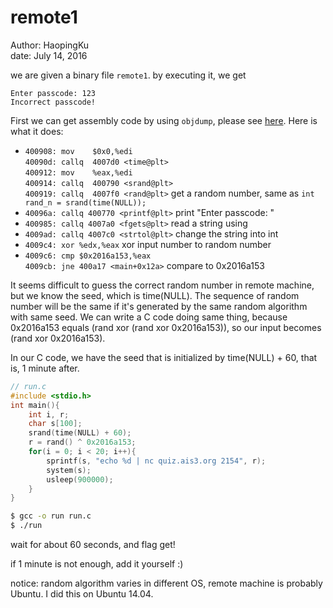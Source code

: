 # remote1
Author: HaopingKu  
date: July 14, 2016

we are given a binary file `remote1`. by executing it, we get
```
Enter passcode: 123
Incorrect passcode!
```
First we can get assembly code by using `objdump`, please see [here](https://github.com/skybullet/ctf-writeup/blob/master/2016-AIS3-pre-exam/remote1-objdump).
Here is what it does:
* `400908: mov    $0x0,%edi`  
  `40090d: callq  4007d0 <time@plt>`  
  `400912: mov    %eax,%edi`  
  `400914: callq  400790 <srand@plt>`  
  `400919: callq  4007f0 <rand@plt>` get a random number, same as `int rand_n = srand(time(NULL));`
* `40096a: callq 400770 <printf@plt>` print "Enter passcode: "
* `400985: callq 4007a0 <fgets@plt>` read a string using
* `4009ad: callq 4007c0 <strtol@plt>` change the string into int
* `4009c4: xor %edx,%eax` xor input number to random number
* `4009c6: cmp $0x2016a153,%eax`  
  `4009cb: jne 400a17 <main+0x12a>` compare to 0x2016a153

It seems difficult to guess the correct random number in remote machine, but we know the seed, which is time(NULL). The sequence of random number will be the same if it's generated by the same random algorithm with same seed. We can write a C code doing same thing, because 0x2016a153 equals (rand xor (rand xor 0x2016a153)), so our input becomes (rand xor 0x2016a153).

In our C code, we have the seed that is initialized by time(NULL) + 60, that is, 1 minute after.
```c
// run.c
#include <stdio.h>
int main(){
    int i, r;
    char s[100];
    srand(time(NULL) + 60);
    r = rand() ^ 0x2016a153;
    for(i = 0; i < 20; i++){
        sprintf(s, "echo %d | nc quiz.ais3.org 2154", r);
        system(s);
        usleep(900000);
    }
}
```
```bash
$ gcc -o run run.c
$ ./run
```
wait for about 60 seconds, and flag get!

if 1 minute is not enough, add it yourself :)

notice: random algorithm varies in different OS, remote machine is probably Ubuntu. I did this on Ubuntu 14.04.


